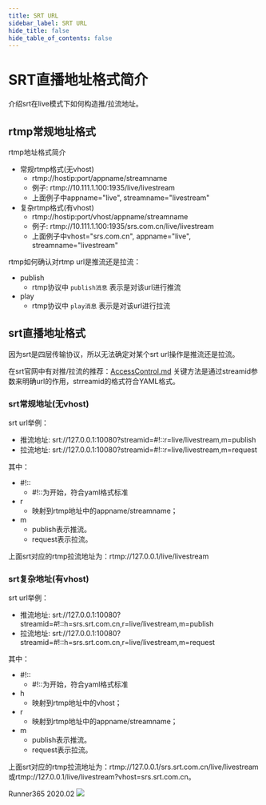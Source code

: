 ```yaml
---
title: SRT URL
sidebar_label: SRT URL
hide_title: false
hide_table_of_contents: false
---
```


# SRT直播地址格式简介

介绍srt在live模式下如何构造推/拉流地址。

## rtmp常规地址格式
rtmp地址格式简介
* 常规rtmp格式(无vhost) 
    - rtmp://hostip:port/appname/streamname 
    - 例子: rtmp://10.111.1.100:1935/live/livestream 
    - 上面例子中appname="live", streamname="livestream" 
* 复杂rtmp格式(有vhost) 
    - rtmp://hostip:port/vhost/appname/streamname 
    - 例子: rtmp://10.111.1.100:1935/srs.com.cn/live/livestream 
    - 上面例子中vhost="srs.com.cn", appname="live", streamname="livestream" 

rtmp如何确认对rtmp url是推流还是拉流：

* publish 
    - rtmp协议中 `publish消息` 表示是对该url进行推流 
* play 
    - rtmp协议中 `play消息` 表示是对该url进行拉流

## srt直播地址格式
因为srt是四层传输协议，所以无法确定对某个srt url操作是推流还是拉流。

在srt官网中有对推/拉流的推荐：[AccessControl.md](https://github.com/Haivision/srt/blob/master/docs/features/access-control.md) 
关键方法是通过streamid参数来明确url的作用，strreamid的格式符合YAML格式。

### srt常规地址(无vhost)
srt url举例：
* 推流地址: srt://127.0.0.1:10080?streamid=#!::r=live/livestream,m=publish 
* 拉流地址: srt://127.0.0.1:10080?streamid=#!::r=live/livestream,m=request 

其中：
* #!:: 
    - #!::为开始，符合yaml格式标准 
* r 
    - 映射到rtmp地址中的appname/streamname；
* m 
    - publish表示推流。
    - request表示拉流。

上面srt对应的rtmp拉流地址为：rtmp://127.0.0.1/live/livestream

### srt复杂地址(有vhost)
srt url举例：
* 推流地址: srt://127.0.0.1:10080?streamid=#!::h=srs.srt.com.cn,r=live/livestream,m=publish 
* 拉流地址: srt://127.0.0.1:10080?streamid=#!::h=srs.srt.com.cn,r=live/livestream,m=request 

其中：
* #!:: 
    - #!::为开始，符合yaml格式标准 
* h 
    - 映射到rtmp地址中的vhost；
* r 
    - 映射到rtmp地址中的appname/streamname；
* m 
    - publish表示推流。
    - request表示拉流。

上面srt对应的rtmp拉流地址为：rtmp://127.0.0.1/srs.srt.com.cn/live/livestream 
或rtmp://127.0.0.1/live/livestream?vhost=srs.srt.com.cn。

Runner365 2020.02
![](https://ossrs.net/gif/v1/sls.gif?site=ossrs.io&path=/lts/doc-zh-4/doc/srt-url)


